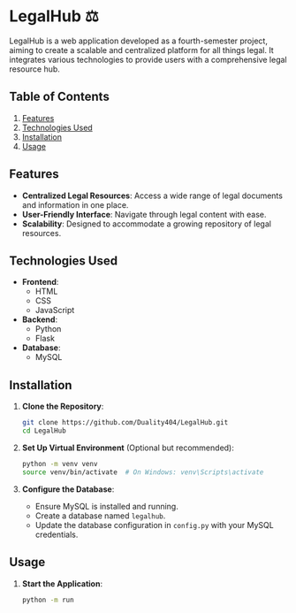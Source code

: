 # LegalHub ⚖️

LegalHub is a web application developed as a fourth-semester project, aiming to create a scalable and centralized platform for all things legal. It integrates various technologies to provide users with a comprehensive legal resource hub.

## Table of Contents

1. [Features](#features)
2. [Technologies Used](#technologies-used)
3. [Installation](#installation)
4. [Usage](#usage)

## Features

- **Centralized Legal Resources**: Access a wide range of legal documents and information in one place.
- **User-Friendly Interface**: Navigate through legal content with ease.
- **Scalability**: Designed to accommodate a growing repository of legal resources.

## Technologies Used

- **Frontend**:
  - HTML
  - CSS
  - JavaScript
- **Backend**:
  - Python
  - Flask
- **Database**:
  - MySQL

## Installation

1. **Clone the Repository**:

   ```bash
   git clone https://github.com/Duality404/LegalHub.git
   cd LegalHub
   ```

2. **Set Up Virtual Environment** (Optional but recommended):

   ```bash
   python -m venv venv
   source venv/bin/activate  # On Windows: venv\Scripts\activate
   ```

4. **Configure the Database**:

   - Ensure MySQL is installed and running.
   - Create a database named `legalhub`.
   - Update the database configuration in `config.py` with your MySQL credentials.

## Usage

1. **Start the Application**:

   ```bash
   python -m run
   ```
